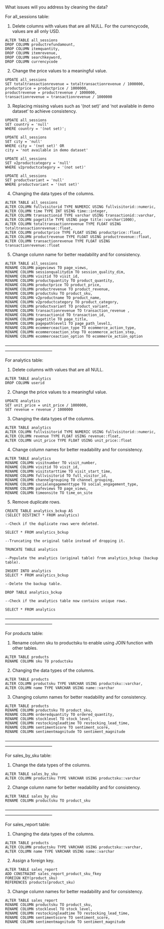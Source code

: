 What issues will you address by cleaning the data?

For all_sessions table:

1. Delete columns with values that are all NULL. For the currencycode, values are all only USD.
```
ALTER TABLE all_sessions
DROP COLUMN productrefundamount,
DROP COLUMN itemquantity,
DROP COLUMN itemrevenue,
DROP COLUMN searchkeyword,
DROP COLUMN currencycode
```

2. Change the price values to a meaningful value.
```
UPDATE all_sessions
SET totaltransactionrevenue = totaltransactionrevenue / 1000000,
productprice = productprice / 1000000,
productrevenue = productrevenue / 1000000,
transactionrevenue = transactionrevenue / 1000000
```

3. Replacing missing values such as ‘(not set)’ and ‘not available in demo dataset’ to achieve consistency.
```
UPDATE all_sessions
SET country = 'null'
WHERE country = '(not set)';
```

```
UPDATE all_sessions
SET city = 'null'
WHERE city = '(not set)' OR
city = 'not available in demo dataset'
```

```
UPDATE all_sessions
SET v2productcategory = 'null'
WHERE v2productcategory = '(not set)'
```

```
UPDATE all_sessions
SET productvariant = 'null'
WHERE productvariant = '(not set)'
```

4. Changing the data types of the columns.
```
ALTER TABLE all_sessions
ALTER COLUMN fullvisitorid TYPE NUMERIC USING fullvisitorid::numeric,
ALTER COLUMN time TYPE INT USING time::integer,
ALTER COLUMN transactionid TYPE varchar USING transactionid::varchar,
ALTER COLUMN pagetitle TYPE USING page title::varchar(1000),
ALTER COLUMN totaltransactionrevenue TYPE FLOAT USING totaltransactionrevenue::float,
ALTER COLUMN productprice TYPE FLOAT USING productprice::float,
ALTER COLUMN productrevenue TYPE FLOAT USING productrevenue::float,
ALTER COLUMN transactionrevenue TYPE FLOAT USING transactionrevenue::float
```

5. Change column name for better readability and for consistency.

```
ALTER TABLE all_sessions
RENAME COLUMN pageviews TO page_views,
RENAME COLUMN sessionqualitydim TO session_quality_dim,
RENAME COLUMN visitid TO visit_id,
RENAME COLUMN productquantity TO product_quantity,
RENAME COLUMN productprice TO product_price,
RENAME COLUMN productrevenue TO product_revenue,
RENAME COLUMN productsku TO product_sku,
RENAME COLUMN v2productname TO product_name,
RENAME COLUMN v2productcategory TO product_category,
RENAME COLUMN productvariant TO product_variant,
RENAME COLUMN transactionrevenue TO transaction_revenue ,
RENAME COLUMN transactionid TO transaction_id,
RENAME COLUMN pagetitle TO page_title,
RENAME COLUMN pagepathlevel1 TO page_path_level1,
RENAME COLUMN ecommerceaction_type TO ecommerce_action_type,
RENAME COLUMN ecommerceaction_step TO ecommerce_action_step,
RENAME COLUMN ecommerceaction_option TO ecommerce_action_option
```
———————————————————————————————————————————————

For analytics table:

1. Delete columns with values that are all NULL.
```
ALTER TABLE analytics
DROP COLUMN userid 
```

2. Change the price values to a meaningful value.
```
UPDATE analytics
SET unit_price = unit_price / 1000000,
SET revenue = revenue / 1000000
```

3. Changing the data types of the columns.
```
ALTER TABLE analytics
ALTER COLUMN fullvisitorid TYPE NUMERIC USING fullvisitorid::numeric,
ALTER COLUMN revenue TYPE FLOAT USING revenue::float,
ALTER COLUMN unit_price TYPE FLOAT USING unit_price::float
```

4. Change column names for better readability and for consistency.
```
ALTER TABLE analytics
RENAME COLUMN visitnumber TO visit_number,
RENAME COLUMN visitid TO visit_id,
RENAME COLUMN visitstarttime TO visit_start_time,
RENAME COLUMN fullvisitorid TO full_visitor_id,
RENAME COLUMN channelgrouping TO channel_grouping,
RENAME COLUMN socialengagementtype TO social_engagement_type,
RENAME COLUMN pafeviews TO page_views,
RENAME COLUMN timeonsite TO time_on_site
```

5. Remove duplicate rows.
```
CREATE TABLE analytics_bckup AS
(SELECT DISTINCT * FROM analytics)

--Check if the duplicate rows were deleted.

SELECT * FROM analytics_bckup

--Truncating the original table instead of dropping it.

TRUNCATE TABLE analytics

--Populate the analytics (original table) from analytics_bckup (backup table).

INSERT INTO analytics
SELECT * FROM analytics_bckup

--Delete the backup table.

DROP TABLE analytics_bckup

--Check if the analytics table now contains unique rows.

SELECT * FROM analytics
```
———————————————————————————————————————————————

For products table:

1. Rename column sku to productsku to enable using JOIN function with other tables.
```
ALTER TABLE products
RENAME COLUMN sku TO productsku
```

2. Changing the data types of the columns.
```
ALTER TABLE products
ALTER COLUMN productsku TYPE VARCHAR USING productsku::varchar,
ALTER COLUMN name TYPE VARCHAR USING name::varchar
```

3. Changing column names for better readability and for consistency.
```
ALTER TABLE products
RENAME COLUMN productsku TO product_sku,
RENAME COLUMN orderedquantity TO ordered_quantity,
RENAME COLUMN stocklevel TO stock_level,
RENAME COLUMN restockingleadtime TO restocking_lead_time,
RENAME COLUMN sentimentscore TO sentiment_score,
RENAME COLUMN sentimentmagnitude TO sentiment_magnitude
```
———————————————————————————————————————————————

For sales_by_sku table:

1. Change the data types of the columns.
```
ALTER TABLE sales_by_sku
ALTER COLUMN productsku TYPE VARCHAR USING productsku::varchar
```

2. Change column name for better readability and for consistency.
```
ALTER TABLE sales_by_sku
RENAME COLUMN productsku TO product_sku
```

———————————————————————————————————————————————

For sales_report table:

1. Changing the data types of the columns.
```
ALTER TABLE products
ALTER COLUMN productsku TYPE VARCHAR USING productsku::varchar,
ALTER COLUMN name TYPE VARCHAR USING name::varchar
```

2. Assign a foreign key.
```
ALTER TABLE sales_report
ADD CONSTRAINT sales_report_product_sku_fkey 
FOREIGN KEY(product_sku) 
REFERENCES products(product_sku)
```

3. Change column names for better readability and for consistency.
```
ALTER TABLE sales_report
RENAME COLUMN productsku TO product_sku,
RENAME COLUMN stocklevel TO stock_level,
RENAME COLUMN restockingleadtime TO restocking_lead_time,
RENAME COLUMN sentimentscore TO sentiment_score,
RENAME COLUMN sentimentmagnitude TO sentiment_magnitude
```
